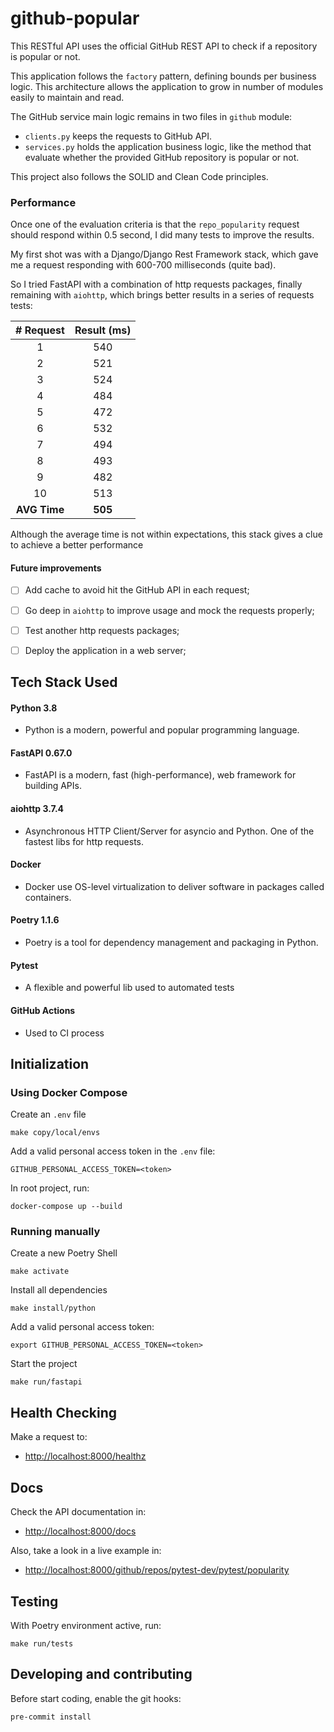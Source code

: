# github-popular
This RESTful API uses the official GitHub REST API to check if a repository is popular or not.

This application follows the `factory` pattern, defining bounds per business logic. This architecture allows the application to grow in number of modules easily to maintain and read.

The GitHub service main logic remains in two files in `github` module:
- `clients.py` keeps the requests to GitHub API.
- `services.py` holds the application business logic, like the method that evaluate whether the provided GitHub repository is popular or not.

This project also follows the SOLID and Clean Code principles.

### Performance
Once one of the evaluation criteria is that the `repo_popularity` request should respond within 0.5 second, I did many tests to improve the results.

My first shot was with a Django/Django Rest Framework stack, which gave me a request responding with 600-700 milliseconds (quite bad).

So I tried FastAPI with a combination of http requests packages, finally remaining with `aiohttp`, which brings better results in a series of requests tests:

| # Request | Result (ms) |
|:---------:|:-----------:|
|     1     |     540     |
|     2     |     521     |
|     3     |     524     |
|     4     |     484     |
|     5     |     472     |
|     6     |     532     |
|     7     |     494     |
|     8     |     493     |
|     9     |     482     |
|     10    |     513     |
| **AVG Time** |   **505**   |

Although the average time is not within expectations, this stack gives a clue to achieve a better performance

#### Future improvements
- [ ] Add cache to avoid hit the GitHub API in each request;
- [ ] Go deep in `aiohttp` to improve usage and mock the requests properly;
- [ ] Test another http requests packages;
- [ ] Deploy the application in a web server;


## Tech Stack Used
#### Python 3.8
- Python is a modern, powerful and popular programming language.

#### FastAPI 0.67.0
- FastAPI is a modern, fast (high-performance), web framework for building APIs.

#### aiohttp 3.7.4
- Asynchronous HTTP Client/Server for asyncio and Python. One of the fastest libs for http requests.

#### Docker
- Docker use OS-level virtualization to deliver software in packages called containers.

#### Poetry 1.1.6
- Poetry is a tool for dependency management and packaging in Python.

#### Pytest
- A flexible and powerful lib used to automated tests

#### GitHub Actions
- Used to CI process

## Initialization

### Using Docker Compose
Create an `.env` file
```
make copy/local/envs
```

Add a valid personal access token in the `.env` file:
```
GITHUB_PERSONAL_ACCESS_TOKEN=<token>
```

In root project, run:
```
docker-compose up --build
```

### Running manually
Create a new Poetry Shell
```
make activate
```

Install all dependencies
```
make install/python
```

Add a valid personal access token:
```
export GITHUB_PERSONAL_ACCESS_TOKEN=<token>
```

Start the project
```
make run/fastapi
```


## Health Checking
Make a request to:
- [http://localhost:8000/healthz](http://localhost:8000/healthz)


## Docs
Check the API documentation in:
- [http://localhost:8000/docs](http://localhost:8000/docs)

Also, take a look in a live example in:
- [http://localhost:8000/github/repos/pytest-dev/pytest/popularity](http://localhost:8000/github/repos/pytest-dev/pytest/popularity)


## Testing
With Poetry environment active, run:
```
make run/tests
```


## Developing and contributing
Before start coding, enable the git hooks:
```
pre-commit install
```
